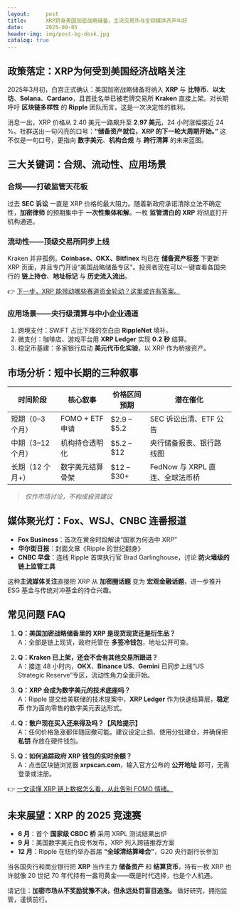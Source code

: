 ```yaml
---
layout:     post
title:      XRP跻身美国加密战略储备，主流交易所与全球媒体齐声叫好
date:       2025-09-05
header-img: img/post-bg-desk.jpg
catalog: true
---
```


## 政策落定：XRP为何受到美国经济战略关注
2025年3月初，白宫正式确认：美国加密战略储备将纳入 **XRP** 与 **比特币**、**以太坊**、**Solana**、**Cardano**，且首批名单已被老牌交易所 **Kraken** 直接上架。对长期呼吁 **区块链多样性** 的 **Ripple** 团队而言，这是一次决定性的胜利。

消息一出，XRP 价格从 2.40 美元一路飙升至 **2.97 美元**，24 小时涨幅接近 24 %。社群送出一句闪亮的口号：**“储备资产就位，XRP 的下一轮大周期开始。”** 这不仅是一句口号，更指向 **数字美元**、**机构合规** 与 **跨行清算** 的未来蓝图。

## 三大关键词：合规、流动性、应用场景
### 合规——打破监管天花板  
过去 **SEC 诉讼** 一直是 XRP 价格的最大阻力。随着新政府承诺清除立法不确定性，**加密律师** 的预期集中于 **一次性集体和解**。一枚 **监管清白的 XRP** 将彻底打开机构通道。

### 流动性——顶级交易所同步上线  
Kraken 并非孤例。**Coinbase、OKX、Bitfinex** 均已在 **储备资产标签** 下更新 XRP 页面，并且专门开设“美国战略储备专区”。投资者现在可以一键查看各国央行的 **链上持仓**、**地址标记** 与 **历史流入流出**。

👉 [下一步，XRP 能带动哪些赛道资金轮动？这里或许有答案。](https://okxdog.com/)

### 应用场景——央行级清算与中小企业通道  
1. 跨境支付：SWIFT 占比下降的空白由 **RippleNet** 填补。  
2. 微支付：咖啡店、游戏平台用 **XRP Ledger** 实现 **0.2 秒** 结算。  
3. 稳定币基建：多家银行启动 **美元代币化实验**，以 XRP 作为桥接资产。

## 市场分析：短中长期的三种叙事

| 时间阶段 | 核心叙事 | 价格区间预期 | 潜在催化 |
|---------|----------|---------------|-----------|
| 短期（0–3 个月） | FOMO + ETF 申请 | $2.9 – $5.2 | SEC 诉讼出清、ETF 公告 |
| 中期（3–12 个月） | 机构持仓透明化 | $5.2 – $12 | 央行储备报表、银行路线图 |
| 长期（12 个月+） | 数字美元结算骨架 | $12 – $30+ | FedNow 与 XRPL 直连、全球法币桥 |

> *仅作市场讨论，不构成投资建议*

## 媒体聚光灯：Fox、WSJ、CNBC 连番报道
* **Fox Business**：首次在黄金时段解读“国家为何选中 XRP”  
* **华尔街日报**：封面文章《Ripple 的世纪翻身》  
* **CNBC 早盘**：连线 Ripple 首席执行官 Brad Garlinghouse，讨论 **防火墙级的链上监管工具**

这种**主流媒体关注**直接把 XRP 从 **加密圈话题** 变为 **宏观金融话题**，进一步推升 ESG 基金与传统对冲基金的持仓兴趣。

## 常见问题 FAQ

1. **Q：美国加密战略储备里的 XRP 是现货现货还是衍生品？**  
   A：全部是链上现货，政府托管在 **多签冷钱包**，地址公开可查。

2. **Q：Kraken 已上架，还会不会有其他交易所跟进？**  
   A：接连 48 小时内，**OKX**、**Binance US**、**Gemini** 已同步上线“US Strategic Reserve”专区，流动性角力全面开始。

3. **Q：XRP 会成为数字美元的技术底座吗？**  
   A：Ripple 提交给美联储的技术提案中，**XRP Ledger** 作为快速结算层，**稳定币** 作为面向零售的数字美元表达形式。

4. **Q：散户现在买入还来得及吗？【风险提示】**  
   A：任何价格急涨都伴随回撤可能。建议设定止损、使用分批建仓，并确保把 **私钥** 存放在硬件钱包。

5. **Q：如何追踪政府 XRP 钱包的实时余额？**  
   A：点击区块链浏览器 **xrpscan.com**，输入官方公布的 **公开地址** 即可，无需登录或注册。

👉 [一文读懂 XRP 链上数据怎么看，从此告别 FOMO 情绪。](https://okxdog.com/)

## 未来展望：XRP 的 2025 竞速赛  
- **6 月**：首个 **国家级 CBDC 桥** 采用 XRPL 测试结果出炉  
- **9 月**：美国数字美元白皮书发布，XRP 列入跨链推荐方案  
- **12 月**：Ripple 在纽约举办首届 **“全球清结算峰会”**，G20 央行副行长参加  

当各国央行和商业银行把 **XRP** 当作主力 **储备资产** 和 **结算货币**，持有一枚 XRP 也许就像 20 世纪 70 年代持有一盎司黄金——既是时代选择，也是个人机遇。

请记住：**加密市场从不奖励犹豫不决，但永远处罚盲目追涨。** 做好研究，拥抱监管，谨慎前行。
